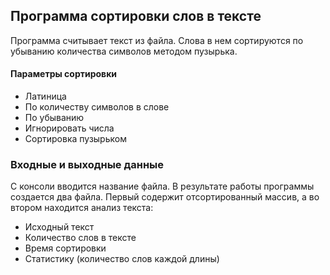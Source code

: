 ## Программа сортировки слов в тексте 
   Программа считывает текст из файла. Слова в нем сортируются по убыванию количества символов методом пузырька.
   #### Параметры сортировки
   - Латиница
   - 	По количеству символов в слове
   - 	По убыванию
   -    Игнорировать числа 
   -    Сортировка пузырьком
 ### Входные и выходные данные 
   С консоли вводится название файла.
   В результате работы программы создается два файла. Первый содержит отсортированный массив, а  во втором находится анализ текста:
- Исходный текст
- Количество слов в тексте
- Время сортировки
- Статистику (количество слов каждой длины)
